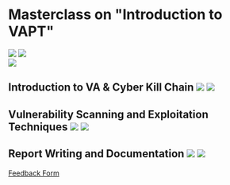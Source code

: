 # Masterclass on "Introduction to VAPT"

![](https://img.shields.io/badge/Batch-22CYS-lightgreen) ![](https://img.shields.io/badge/-VAPT-blue)<br/>
![](https://img.shields.io/badge/Students-75-gold)  <br/>

## Introduction to VA & Cyber Kill Chain ![](https://img.shields.io/badge/D1-Dec_4th-gold) ![](https://img.shields.io/badge/-OFFLINE-blue)
## Vulnerability Scanning and Exploitation Techniques ![](https://img.shields.io/badge/D2-Dec_5th-gold) ![](https://img.shields.io/badge/-OFFLINE-blue)
## Report Writing and Documentation ![](https://img.shields.io/badge/D3-TBD-gold) ![](https://img.shields.io/badge/-ONLINE-darkgreen)


[Feedback Form](https://forms.office.com/r/xx8rQ8mxxX)
